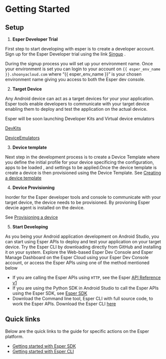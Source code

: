 # Getting Started

## Setup

1. **Esper Developer Trial** 

  First step to start developing with esper is to create a developer account. Sign up for the Esper Developer trial using the link [Singup](http://www.esper.io/signup) .

  During the signup process you will set up your environment name. Once your environment is set you can login to your account on `{{ esper_env_name }}.shoonyacloud.com` where “{{ esper_env_name }}” is your chosen environment name giving you access to both the Esper dev console. 
  
2. **Target Device**  
 
  Any Android device can act as a target devices for your your application. Esper tools enable developers to communicate with your target device enabling them to deploy and test the application on the actual device.  

  Esper will be soon launching Developer Kits and Virtual device emulators  

  [DevKits](./module/devkits.md)

  [DeviceEmulators](./module/emulator.md)

3. **Device template** 

  Next step in the development process is to create a Device Template where you define the initial profile for your device specificing the configuration, apps to be loaded , and settings to be applied.Once the device template is create a device is then provisioned using the  Device Template.
  See [Creating a device template](./devconsole/device-template/index.md)

4. **Device Provisioning** 

  Inorder for the Esper developer tools and console to communicate with your target device, the device needs to be provisioned. By provioning Esper devcie agent is installed on the device. 

See [Provisioning a device](./devconsole/device-provisioning/index.md)

5. **Start Developing** 

  As you being your Android application development on Android Studio, you can start using Esper APIs to deploy and test your application on your target device. Try the Esper CLI by downloading directly from GitHub and installing it on your system. Explore the Web-based Esper Dev Console and Esper Manage Dashboard on the Esper Cloud using your Esper Dev Console account, or access the Esper APIs using one of the method mentioned below
  - If you are calling the Esper APIs using `HTTP`, see the Esper [ API Reference v1](https://api.esper.io)
  - If you are using the Python SDK in Android Studio to call the Esper APIs using the Esper SDK, see [Esper SDK](./pythonsdk.md)
  - Download the Command line tool, Esper CLI with full source code, to work the Esper APIs. Download the Esper CLI [here](./espercli.md)

## Quick links

Below are the quick links to the guide for specific actions on the Esper platform.

- [Getting started with Esper SDK](./pythonsdk.md)
- [Getting started with Esper CLI](./espercli.md)
